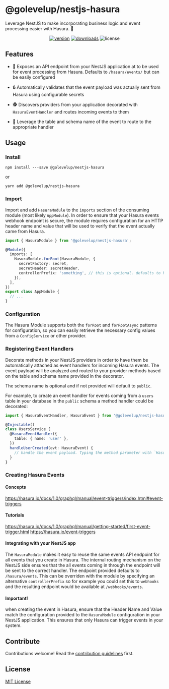 # @golevelup/nestjs-hasura

Leverage NestJS to make incorporating business logic and event processing easier with Hasura. 🚀

<p align="center">
<a href="https://www.npmjs.com/package/@golevelup/nestjs-hasura"><img src="https://img.shields.io/npm/v/@golevelup/nestjs-hasura.svg?style=flat" alt="version" /></a>
<a href="https://www.npmjs.com/package/@golevelup/nestjs-hasura"><img alt="downloads" src="https://img.shields.io/npm/dt/@golevelup/nestjs-hasura.svg?style=flat"></a>
<img alt="license" src="https://img.shields.io/npm/l/@golevelup/nestjs-hasura.svg">
</p>

## Features

- 🎉 Exposes an API endpoint from your NestJS application at to be used for event processing from Hasura. Defaults to `/hasura/events/` but can be easily configured

- 🔒 Automatically validates that the event payload was actually sent from Hasura using configurable secrets

- 🕵️ Discovers providers from your application decorated with `HasuraEventHandler` and routes incoming events to them

- 🧭 Leverage the table and schema name of the event to route to the appropriate handler

## Usage

### Install

`npm install ---save @golevelup/nestjs-hasura`

or

`yarn add @golevelup/nestjs-hasura`

### Import

Import and add `HasuraModule` to the `imports` section of the consuming module (most likely `AppModule`). In order to ensure that your Hasura events webhook endpoint is secure, the module requires configuration for an HTTP header name and value that will be used to verify that the event actually came from Hasura.

```typescript
import { HasuraModule } from '@golevelup/nestjs-hasura';

@Module({
  imports: [
    HasuraModule.forRoot(HasuraModule, {
      secretFactory: secret,
      secretHeader: secretHeader,
      controllerPrefix: 'something', // this is optional. defaults to hasura
    }),
  ],
})
export class AppModule {
  // ...
}
```

### Configuration

The Hasura Module supports both the `forRoot` and `forRootAsync` patterns for configuration, so you can easily retrieve the necessary config values from a `ConfigService` or other provider.

### Registering Event Handlers

Decorate methods in your NestJS providers in order to have them be automatically attached as event handlers for incoming Hasura events. The event payload will be analyzed and routed to your provider methods based on the table and schema name provided in the decorator.

The schema name is optional and if not provided will default to `public`.

For example, to create an event handler for events coming from a `users` table in your database in the `public` schema a method handler could be decorated:

```typescript
import { HasuraEventHandler, HasuraEvent } from '@golevelup/nestjs-hasura';

@Injectable()
class UsersService {
  @HasuraEventHandler({
    table: { name: 'user' },
  })
  handleUserCreated(evt: HasuraEvent) {
    // handle the event payload. Typing the method parameter with `HasurEvent` will provide intellisense
  }
}
```

### Creating Hasura Events

#### Concepts

https://hasura.io/docs/1.0/graphql/manual/event-triggers/index.html#event-triggers

#### Tutorials

https://hasura.io/docs/1.0/graphql/manual/getting-started/first-event-trigger.html
https://hasura.io/event-triggers

#### Integrating with your NestJS app

The `HasuraModule` makes it easy to reuse the same events API endpoint for all events that you create in Hasura. The internal routing mechanism on the NestJS side ensures that the all events coming in through the endpoint will be sent to the correct handler. The endpoint provided defaults to `/hasura/events`. This can be overriden with the module by specifying an alternative `controllerPrefix` so for example you could set this to `webhooks` and the resulting endpoint would be available at `/webhooks/events`.

#### Important!

when creating the event in Hasura, ensure that the Header Name and Value match the configuration provided to the `HasuraModule` configuration in your NestJS application. This ensures that only Hasura can trigger events in your system.

## Contribute

Contributions welcome! Read the [contribution guidelines](../../CONTRIBUTING.md) first.

## License

[MIT License](../../LICENSE)
